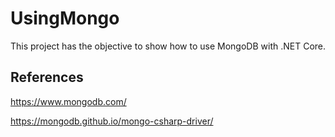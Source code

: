 # UsingMongo
This project has the objective to show how to use MongoDB with .NET Core. 

## References
https://www.mongodb.com/

https://mongodb.github.io/mongo-csharp-driver/

